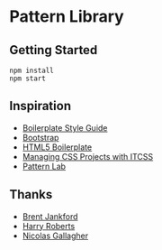 # Pattern Library

## Getting Started

```
npm install
npm start
```

## Inspiration

- [Boilerplate Style Guide](https://github.com/bjankord/Style-Guide-Boilerplate)
- [Bootstrap](http://getbootstrap.com)
- [HTML5 Boilerplate](https://html5boilerplate.com)
- [Managing CSS Projects with ITCSS](https://speakerdeck.com/dafed/managing-css-projects-with-itcss)
- [Pattern Lab](http://patternlab.io)

## Thanks

- [Brent Jankford](http://brettjankord.com)
- [Harry Roberts](http://csswizardry.com)
- [Nicolas Gallagher](http://nicolasgallagher.com)
